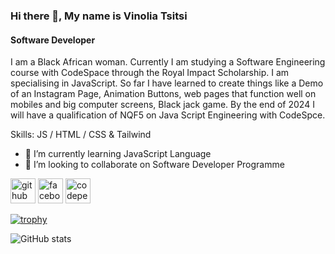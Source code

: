 ### Hi there 👋, My name is Vinolia Tsitsi 
#### Software Developer 
I am a Black African woman. Currently I am studying a Software Engineering course with CodeSpace through the Royal Impact Scholarship. I am specialising in JavaScript. So far I have learned to create things like a Demo of an Instagram Page, Animation Buttons, web pages that function well on mobiles and big computer screens, Black jack game. By the end of 2024 I will have a qualification of NQF5 on Java Script Engineering with CodeSpce.   

Skills:  JS / HTML / CSS & Tailwind

- 🌱 I’m currently learning JavaScript Language  
- 👯 I’m looking to collaborate on Software Developer Programme  


[<img src='https://cdn.jsdelivr.net/npm/simple-icons@3.0.1/icons/github.svg' alt='github' height='40'>](https://github.com/VinoliaTsitsi)  [<img src='https://cdn.jsdelivr.net/npm/simple-icons@3.0.1/icons/facebook.svg' alt='facebook' height='40'>](https://www.facebook.com/Vinolia.Vino)  [<img src='https://cdn.jsdelivr.net/npm/simple-icons@3.0.1/icons/codepen.svg' alt='codepen' height='40'>](https://codepen.io/VinoliaTsitsi )  

[![trophy](https://github-profile-trophy.vercel.app/?username=VinoliaTsitsi)](https://github.com/ryo-ma/github-profile-trophy)

![GitHub stats](https://github-readme-stats.vercel.app/api?username=VinoliaTsitsi&show_icons=true)  

 


